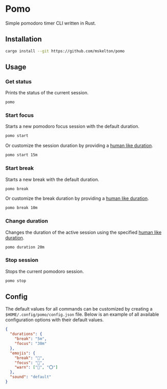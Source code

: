# Pomo

Simple pomodoro timer CLI written in Rust.

## Installation

```bash
cargo install --git https://github.com/mskelton/pomo
```

## Usage

### Get status

Prints the status of the current session.

```bash
pomo
```

### Start focus

Starts a new pomodoro focus session with the default duration.

```bash
pomo start
```

Or customize the session duration by providing a
[human like duration](https://github.com/tailhook/humantime).

```bash
pomo start 15m
```

### Start break

Starts a new break with the default duration.

```bash
pomo break
```

Or customize the break duration by providing a 
[human like duration](https://github.com/tailhook/humantime).

```bash
pomo break 10m
```

### Change duration

Changes the duration of the active session using the specified 
[human like duration](https://github.com/tailhook/humantime).

```bash
pomo duration 20m
```

### Stop session

Stops the current pomodoro session.

```bash
pomo stop
```

## Config

The default values for all commands can be customized by creating a `$HOME/.config/pomo/config.json` file. Below is an example of all available configuration options with their default values.

```json
{
  "durations": {
    "break": "5m",
    "focus": "30m"
  },
  "emojis": {
    "break": "🥂",
    "focus": "🍅",
    "warn": ["🔴", "⭕"]
  },
  "sound": "default"
}
```
